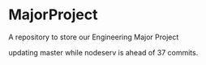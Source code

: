 # MajorProject
A repository to store our Engineering Major Project


updating master while nodeserv is ahead of 37 commits.
